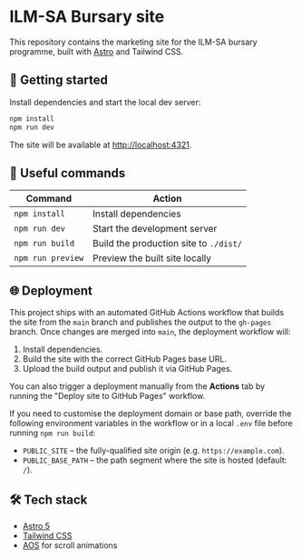 # ILM-SA Bursary site

This repository contains the marketing site for the ILM-SA bursary programme, built with [Astro](https://astro.build/) and Tailwind CSS.

## 🚀 Getting started

Install dependencies and start the local dev server:

```bash
npm install
npm run dev
```

The site will be available at [http://localhost:4321](http://localhost:4321).

## 🧞 Useful commands

| Command | Action |
| --- | --- |
| `npm install` | Install dependencies |
| `npm run dev` | Start the development server |
| `npm run build` | Build the production site to `./dist/` |
| `npm run preview` | Preview the built site locally |

## 🌐 Deployment

This project ships with an automated GitHub Actions workflow that builds the site from the `main` branch and publishes the output to the `gh-pages` branch. Once changes are merged into `main`, the deployment workflow will:

1. Install dependencies.
2. Build the site with the correct GitHub Pages base URL.
3. Upload the build output and publish it via GitHub Pages.

You can also trigger a deployment manually from the **Actions** tab by running the "Deploy site to GitHub Pages" workflow.

If you need to customise the deployment domain or base path, override the following environment variables in the workflow or in a local `.env` file before running `npm run build`:

- `PUBLIC_SITE` – the fully-qualified site origin (e.g. `https://example.com`).
- `PUBLIC_BASE_PATH` – the path segment where the site is hosted (default: `/`).

## 🛠️ Tech stack

- [Astro 5](https://docs.astro.build/)
- [Tailwind CSS](https://tailwindcss.com/)
- [AOS](https://michalsnik.github.io/aos/) for scroll animations
